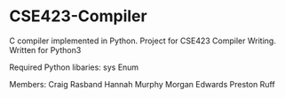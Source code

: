 # CSE423-Compiler
C compiler implemented in Python. Project for CSE423 Compiler Writing.
Written for Python3

Required Python libaries:
  sys
  Enum

Members:
  Craig Rasband
  Hannah Murphy
  Morgan Edwards
  Preston Ruff
